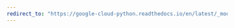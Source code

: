 ```yaml
---
redirect_to: "https://google-cloud-python.readthedocs.io/en/latest/_modules/google/cloud/datastore/helpers.html"
---
```

